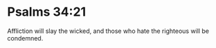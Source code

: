 # Psalms 34:21

Affliction will slay the wicked, and those who hate the righteous will be condemned.

